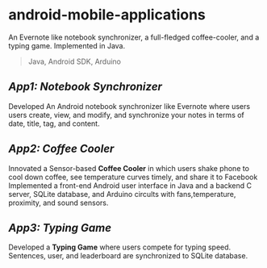 android-mobile-applications
===========================

An Evernote like notebook synchronizer, a full-fledged coffee-cooler, and a typing game. Implemented in Java.
> Java, Android SDK, Arduino

## _App1: Notebook Synchronizer_
Developed An Android notebook synchronizer like Evernote where users users create, view, and modify, and synchronize your notes in terms of date, title, tag, and content.

## _App2: Coffee Cooler_
Innovated a Sensor-based **Coffee Cooler** in which users shake phone to cool down coffee, see temperature curves timely, and share it to Facebook
Implemented a front-end Android user interface in Java and a backend C server, SQLite database, and Arduino circults with fans,temperature, proximity, and sound sensors.

## _App3: Typing Game_
Developed a **Typing Game** where users compete for typing speed. Sentences, user, and leaderboard are synchronized to SQLite database.



